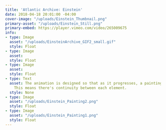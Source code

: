 ```yaml
---
title: 'Atlantic Archive: Einstein'
date: 2018-04-18 20:01:00 -04:00
cover-image: "/uploads/Einstein_Thumbnail.png"
primary-asset: "/uploads/Einstein_Still.png"
primary-embed: https://player.vimeo.com/video/265009675
info:
- type: Image
  asset: "/uploads/EinsteinArchive_GIF2_small.gif"
  style: Float
- type: Image
  asset: 
  style: Float
- type: Image
  asset: 
  style: Float
- type: Text
  asset: The animation is designed so that as it progresses, a painting is assembled.
    This means there's continuity between each element.
  style: None
- type: Image
  asset: "/uploads/Einstein_Painting2.png"
  style: Float
- type: Image
  asset: "/uploads/Einstein_Painting1.png"
  style: Float
---
```


